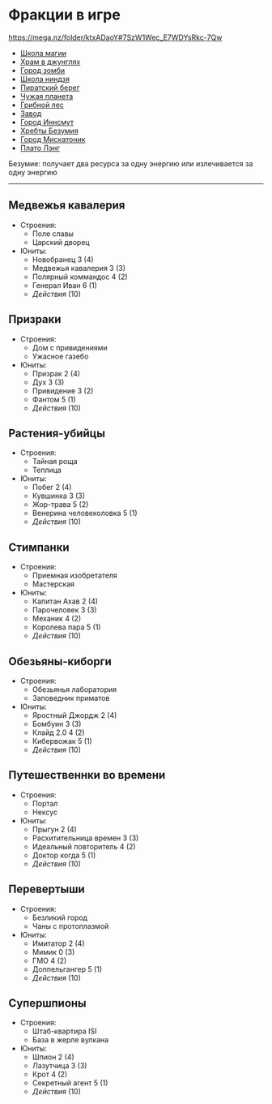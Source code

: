 # Фракции в игре

https://mega.nz/folder/ktxADaoY#7SzW1Wec_E7WDYsRkc-7Qw

*   [Школа магии](./%D0%92%D0%BE%D0%BB%D1%88%D0%B5%D0%B1%D0%BD%D0%B8%D0%BA%D0%B8.md)
*   [Храм в джунглях](./%D0%94%D0%B8%D0%BD%D0%BE%D0%B7%D0%B0%D0%B2%D1%80%D1%8B.md)
*   [Город зомби](./%D0%97%D0%BE%D0%BC%D0%B1%D0%B8.md)
*   [Школа ниндзя](./%D0%9D%D0%B8%D0%BD%D0%B4%D0%B7%D1%8F.md)
*   [Пиратский берег](./%D0%9F%D0%B8%D1%80%D0%B0%D1%82%D1%8B.md)
*   [Чужая планета](./%D0%9F%D1%80%D0%B8%D1%88%D0%B5%D0%BB%D1%8C%D1%86%D1%8B.md)
*   [Грибной лес](./%D0%A2%D1%80%D0%B8%D0%BA%D1%81%D1%82%D0%B5%D1%80%D1%8B.md)
*   [Завод](./%D0%A0%D0%BE%D0%B1%D0%BE%D1%82%D1%8B.md)
*   [Город Иннсмут](./%D0%98%D0%BD%D0%BD%D1%81%D0%BC%D1%83%D1%82.md)
*   [Хребты Безумия](./%D0%9A%D1%82%D1%83%D0%BB%D1%85%D0%BE%D0%BF%D0%BE%D0%BA%D0%BB%D0%BE%D0%BD%D0%BD%D0%B8%D0%BA%D0%B8.md)
*   [Город Мискатоник](./%D0%9C%D0%B8%D1%81%D0%BA%D0%B0%D1%82%D0%BE%D0%BD%D0%B8%D0%BA.md)
*   [Плато Лэнг](./%D0%A1%D1%82%D0%B0%D1%80%D1%86%D1%8B.md)

Безумие: получает два ресурса за одну энергию или излечивается за одну энергию

----

## Медвежья кавалерия

*   Строения:
    *   Поле славы
    *   Царский дворец
*   Юниты:
    *   Новобранец          3   (4)
    *   Медвежья кавалерия  3   (3)
    *   Полярный коммандос  4   (2)
    *   Генерал Иван        6   (1)
    *   *Действия*          (10)

## Призраки

*   Строения:
    *   Дом с привидениями
    *   Ужасное газебо
*   Юниты:
    *   Призрак         2   (4)
    *   Дух             3   (3)
    *   Привидение      3   (2)
    *   Фантом          5   (1)
    *   *Действия*      (10)

## Растения-убийцы

*   Строения:
    *   Тайная роща
    *   Теплица
*   Юниты:
    *   Побег                   2   (4)
    *   Кувшинка                3   (3)
    *   Жор-трава               5   (2)
    *   Венерина человеколовка  5   (1)
    *   *Действия*              (10)

## Стимпанки

*   Строения:
    *   Приемная изобретателя
    *   Мастерская
*   Юниты:
    *   Капитан Ахав    2   (4)
    *   Парочеловек     3   (3)
    *   Механик         4   (2)
    *   Королева пара   5   (1)
    *   *Действия*      (10)

## Обезьяны-киборги

*   Строения:
    *   Обезьянья лаборатория
    *   Заповедник приматов
*   Юниты:
    *   Яростный Джордж 2   (4)
    *   Бомбуин         3   (3)
    *   Клайд 2.0       4   (2)
    *   Кибервожак      5   (1)
    *   *Действия*      (10)

## Путешественнки во времени

*   Строения:
    *   Портал
    *   Нексус
*   Юниты:
    *   Прыгун                  2   (4)
    *   Расхитительница времен  3   (3)
    *   Идеальный повторитель   4   (2)
    *   Доктор когда            5   (1)
    *   *Действия*              (10)

## Перевертыши

*   Строения:
    *   Безликий город
    *   Чаны с протоплазмой
*   Юниты:
    *   Имитатор        2   (4)
    *   Мимик           0   (3)
    *   ГМО             4   (2)
    *   Доппельгангер   5   (1)
    *   *Действия*      (10)

## Супершпионы

*   Строения:
    *   Штаб-квартира ISI
    *   База в жерле вулкана
*   Юниты:
    *   Шпион           2   (4)
    *   Лазутчица       3   (3)
    *   Крот            4   (2)
    *   Секретный агент 5   (1)
    *   *Действия*      (10)
